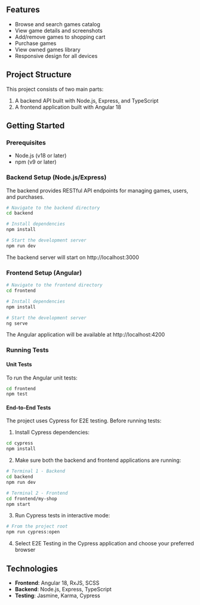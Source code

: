 ## Features

- Browse and search games catalog
- View game details and screenshots
- Add/remove games to shopping cart
- Purchase games
- View owned games library
- Responsive design for all devices

## Project Structure

This project consists of two main parts:
1. A backend API built with Node.js, Express, and TypeScript
2. A frontend application built with Angular 18

## Getting Started

### Prerequisites

- Node.js (v18 or later)
- npm (v9 or later)

### Backend Setup (Node.js/Express)

The backend provides RESTful API endpoints for managing games, users, and purchases.

```bash
# Navigate to the backend directory
cd backend

# Install dependencies
npm install

# Start the development server
npm run dev
```

The backend server will start on http://localhost:3000

### Frontend Setup (Angular)

```bash
# Navigate to the frontend directory
cd frontend

# Install dependencies
npm install

# Start the development server
ng serve
```

The Angular application will be available at http://localhost:4200

### Running Tests

#### Unit Tests

To run the Angular unit tests:

```bash
cd frontend
npm test
```

#### End-to-End Tests

The project uses Cypress for E2E testing. Before running tests:

1. Install Cypress dependencies:
```bash
cd cypress
npm install
```

2. Make sure both the backend and frontend applications are running:
```bash
# Terminal 1 - Backend
cd backend
npm run dev

# Terminal 2 - Frontend
cd frontend/my-shop
npm start
```

3. Run Cypress tests in interactive mode:
```bash
# From the project root
npm run cypress:open
```

4. Select E2E Testing in the Cypress application and choose your preferred browser

## Technologies

- **Frontend**: Angular 18, RxJS, SCSS
- **Backend**: Node.js, Express, TypeScript
- **Testing**: Jasmine, Karma, Cypress



